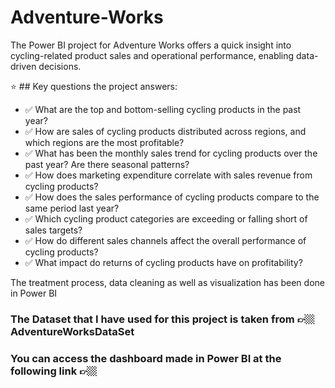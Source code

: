 # Adventure-Works
The Power BI project for Adventure Works offers a quick insight into cycling-related product sales and operational performance, enabling data-driven decisions.

⭐ ## Key questions the project answers:

* ✅ What are the top and bottom-selling cycling products in the past year?
* ✅ How are sales of cycling products distributed across regions, and which regions are the most profitable?
* ✅ What has been the monthly sales trend for cycling products over the past year? Are there seasonal patterns?
* ✅ How does marketing expenditure correlate with sales revenue from cycling products?
* ✅ How does the sales performance of cycling products compare to the same period last year?
* ✅ Which cycling product categories are exceeding or falling short of sales targets?
* ✅ How do different sales channels affect the overall performance of cycling products?
* ✅ What impact do returns of cycling products have on profitability?


The treatment process, data cleaning as well as visualization has been done in Power BI

### The Dataset that I have used for this project is taken from 👉🏼AdventureWorksDataSet


### You can access the dashboard made in Power BI at the following link 👉🏼

